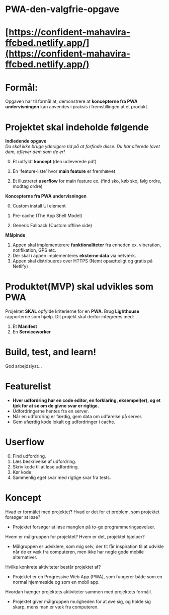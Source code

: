 # PWA-den-valgfrie-opgave

# [https://confident-mahavira-ffcbed.netlify.app/](https://confident-mahavira-ffcbed.netlify.app/)

# Formål:

Opgaven har til formål at, demonstrere at **koncepterne fra PWA undervisningen** kan anvendes i praksis i fremstillingen at et produkt.

# Projektet skal indeholde følgende

**Indledende opgave**<br>
_Du skal ikke bruge yderligere tid på at forfinde disse. Du har allerede lavet dem, aflever dem som de er!_

0. Et udfyldt **koncept** (den udleverede pdf)

1. En 'feature-liste' hvor **main feature** er fremhævet
2. Et illustreret **userflow** for main feature ex. (find sko, køb sko, følg ordre, modtag ordre)

**Koncepterne fra PWA undervisningen**

0. Custom install UI element

1. Pre-cache (The App Shell Model)
2. Generic Fallback (Custom offline side)

**Målpinde**

1. Appen skal implementerere **funktionaliteter** fra enheden ex. viberation, notifikation, GPS etc.<br>
2. Der skal i appen implementeres **eksterne data** via netværk.<br>
3. Appen skal distribueres over HTTPS (Nemt opsætteligt og gratis på Netlify)

# Produktet(MVP) skal udvikles som PWA

Projektet **SKAL** opfylde kriterierne for en **PWA**. Brug **Lighthouse** rapporterne som hjælp.
Dit projekt skal derfor integreres med:

1. Et **Manifest**
2. En **Serviceworker**

# Build, test, and learn!

God arbejdslyst...

# Featurelist

-   **Hver udfordring har en code editor, en forklaring, eksempel(er), og et tjek for at se om de givne svar er rigtige.**
-   Udfordringerne hentes fra en server.
-   Når en udfordring er færdig, gem data om udførelse på server.
-   Gem ufærdig kode lokalt og udfordringer i cache.

# Userflow

0. Find udfordring.
1. Læs beskrivelse af udfordring.
2. Skriv kode til at løse udfordring.
3. Kør kode.
4. Sammenlig eget svar med rigtige svar fra tests.

# Koncept

Hvad er formålet med projektet? Hvad er det for et problem, som projektet forsøger at løse?

-   Projektet forsøger at løse manglen på to-go programmeringsøvelser.

Hvem er målgruppen for projektet? Hvem er det, projektet hjælper?

-   Målgruppen er udviklere, som mig selv, der tit får inspiration til at udvikle når de er væk fra computeren, men ikke har nogle gode mobile alternativer.

Hvilke konkrete aktiviteter består projektet af?

-   Projektet er en Progressive Web App (PWA), som fungerer både som en normal hjemmeside og som en mobil app.

Hvordan hænger projektets aktiviteter sammen med projektets formåil.

-   Projektet giver målgruppen muligheden for at øve sig, og holde sig skarp, mens man er væk fra computeren.
